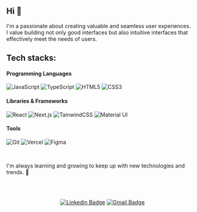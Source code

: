 ## Hi 👐

<p>
  I'm a passionate about creating valuable and seamless user experiences.
  <br>
  I value building not only good interfaces but also intuitive interfaces that effectively meet the needs of users.
</p>

## Tech stacks:

#### Programming Languages
  ![JavaScript](https://img.shields.io/badge/JavaScript-F7DF1E?style=for-the-badge&logo=JavaScript&logoColor=white) ![TypeScript](https://img.shields.io/badge/TypeScript-007ACC?style=for-the-badge&logo=typescript&logoColor=white) ![HTML5](https://img.shields.io/badge/HTML5-E34F26?style=for-the-badge&logo=html5&logoColor=white) ![CSS3](https://img.shields.io/badge/CSS3-1572B6?style=for-the-badge&logo=css3&logoColor=white)

#### Libraries & Frameworks
  ![React](https://img.shields.io/badge/React-20232A?style=for-the-badge&logo=react&logoColor=61DAFB) ![Next.js](https://img.shields.io/badge/Next.js-000?logo=nextdotjs&logoColor=fff&style=for-the-badge) ![TainwindCSS](https://img.shields.io/badge/Tailwind_CSS-38B2AC?style=for-the-badge&logo=tailwind-css&logoColor=white) ![Material UI](https://img.shields.io/badge/Material--UI-0081CB?style=for-the-badge&logo=material-ui&logoColor=white)

#### Tools
  ![Git](https://img.shields.io/badge/GIT-E44C30?style=for-the-badge&logo=git&logoColor=white) ![Vercel](https://img.shields.io/badge/Vercel-000000?style=for-the-badge&logo=vercel&logoColor=white) ![Figma](https://img.shields.io/badge/Figma-F24E1E?style=for-the-badge&logo=figma&logoColor=white)

<br>

<p>
  I'm always learning and growing to keep up with new technologies and trends. 🚀
</p>

<br>
<br>

  <div align=center>
    
  [![Linkedin Badge](https://img.shields.io/badge/-LinkedIn-blue?style=flat-square&logo=Linkedin&logoColor=white&link=www.linkedin.com/in/yeseul-shin/)](https://www.linkedin.com/in/yeseul-shin/)
  [![Gmail Badge](https://img.shields.io/badge/Gmail-d14836?style=flat-square&logo=Gmail&logoColor=white&link=mailto:yeseul5611@gmail.com)](mailto:yeseul5611@gmail.com)
  </div>

<br>

  
